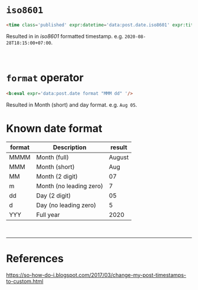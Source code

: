 # `iso8601` 
```html
<time class='published' expr:datetime='data:post.date.iso8601' expr:title='data:post.date.iso8601'></time>
```
Resulted in in *iso8601* formatted timestamp. e.g. `2020-08-28T18:15:00+07:00`.

<br>

# `format` operator
```html
<b:eval expr='data:post.date format "MMM dd" '/>
```
Resulted in Month (short) and day format. e.g. `Aug 05`.

# Known date format
format | Description | result
---|---|---
MMMM | Month (full) | August
MMM | Month (short) | Aug
MM | Month (2 digit) | 07
m | Month (no leading zero) | 7
dd | Day (2 digit) | 05
d | Day (no leading zero) | 5
YYY | Full year | 2020

<br>

---

# References
https://so-how-do-i.blogspot.com/2017/03/change-my-post-timestamps-to-custom.html
